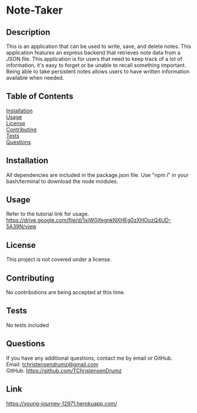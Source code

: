 # Note-Taker

## Description
This is an application that can be used to write, save, and delete notes. This application features an express backend that retrieves note data from a JSON file. This application is for users that need to keep track of a lot of information, it's easy to forget or be unable to recall something important. Being able to take persistent notes allows users to have written information available when needed.
## Table of Contents
[Installation](#Installation)
<br>
[Usage](#Usage)
<br>
[License](#License)
<br>
[Contributing](#Contributing)
<br>
[Tests](#Tests)
<br>
[Questions](#Questions)

## Installation
All dependencies are included in the package.json file. Use "npm i" in your bash/terminal to download the node modules.

## Usage
Refer to the tutorial link for usage. https://drive.google.com/file/d/1xiWGjfegnkNXHEg0zXHOozQ4UD-5A39N/view

## License
This project is not covered under a license.

## Contributing
No contributions are being accepted at this time.

## Tests
No tests included

## Questions
If you have any additional questions, contact me by email or GitHub.
<br>
Email: tchristensendrumz@gmail.com
<br>
GitHub: https://github.com/TChristensenDrumz

## Link
https://young-journey-12971.herokuapp.com/

